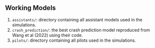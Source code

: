 ## Working Models

1. `assistants/`: directory containing all assistant models used in the simulations.
2. `crash_prediction/`: the best crash prediction model reproduced from Wang et al (2022) using their code.
3. `pilots/`: directory containing all pilots used in the simulations.